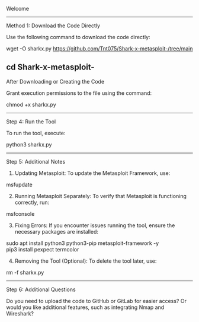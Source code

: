 Welcome


---

Method 1: Download the Code Directly

Use the following command to download the code directly:

wget -O sharkx.py https://github.com/Tnt075/Shark-x-metasploit-/tree/main

cd Shark-x-metasploit-
---

After Downloading or Creating the Code

Grant execution permissions to the file using the command:

chmod +x sharkx.py


---

Step 4: Run the Tool

To run the tool, execute:

python3 sharkx.py


---

Step 5: Additional Notes

1. Updating Metasploit:
To update the Metasploit Framework, use:

msfupdate


2. Running Metasploit Separately:
To verify that Metasploit is functioning correctly, run:

msfconsole


3. Fixing Errors:
If you encounter issues running the tool, ensure the necessary packages are installed:

sudo apt install python3 python3-pip metasploit-framework -y  
pip3 install pexpect termcolor


4. Removing the Tool (Optional):
To delete the tool later, use:

rm -f sharkx.py




---

Step 6: Additional Questions

Do you need to upload the code to GitHub or GitLab for easier access? Or would you like additional features, such as integrating Nmap and Wireshark?


